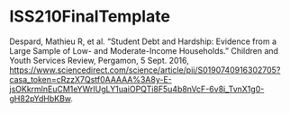 # ISS210FinalTemplate
Despard, Mathieu R, et al. “Student Debt and Hardship: Evidence from a Large Sample of Low- and Moderate-Income Households.” Children and Youth Services Review, Pergamon, 5 Sept. 2016, 
https://www.sciencedirect.com/science/article/pii/S0190740916302705?casa_token=cRzzX7Qstf0AAAAA%3A8y-E-jsOKkrmlnEuCM1eYWrIUgLY1uaiOPQTi8F5u4b8nVcF-6v8i_TvnX1g0-gH82pYdHbKBw.

